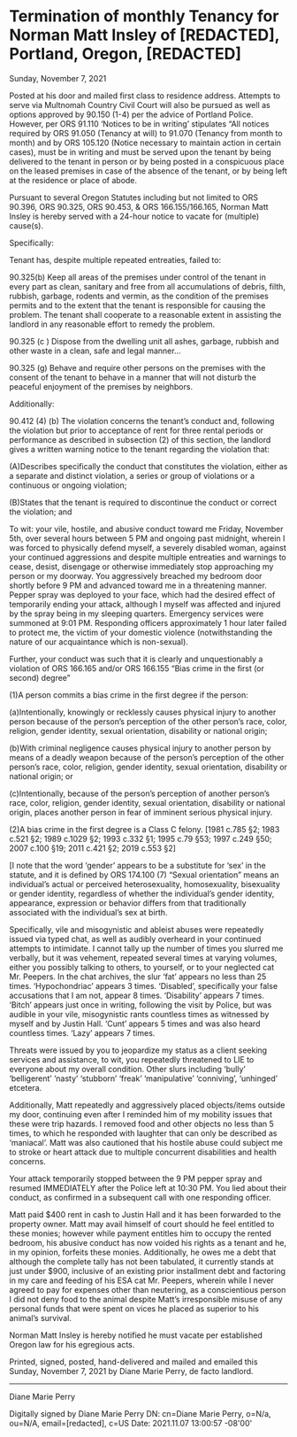 # Termination of monthly Tenancy for Norman Matt Insley of [REDACTED], Portland, Oregon, [REDACTED]

Sunday, November 7, 2021

Posted at his door and mailed first class to residence address. Attempts to serve via Multnomah
Country Civil Court will also be pursued as well as options approved by 90.150 (1-4) per the
advice of Portland Police. However, per ORS 91.110 ‘Notices to be in writing’ stipulates “All
notices required by ORS 91.050 (Tenancy at will) to 91.070 (Tenancy from month to month) and
by ORS 105.120 (Notice necessary to maintain action in certain cases), must be in writing and
must be served upon the tenant by being delivered to the tenant in person or by being posted
in a conspicuous place on the leased premises in case of the absence of the tenant, or by being
left at the residence or place of abode.

Pursuant to several Oregon Statutes including but not limited to ORS 90.396, ORS 90.325, ORS
90.453, & ORS 166.155/166.165, Norman Matt Insley is hereby served with a 24-hour notice to
vacate for (multiple) cause(s).

Specifically:

Tenant has, despite multiple repeated entreaties, failed to:

90.325(b) Keep all areas of the premises under control of the tenant in every part as clean,
sanitary and free from all accumulations of debris, filth, rubbish, garbage, rodents and
vermin, as the condition of the premises permits and to the extent that the tenant is
responsible for causing the problem. The tenant shall cooperate to a reasonable extent in
assisting the landlord in any reasonable effort to remedy the problem.

90.325 (c ) Dispose from the dwelling unit all ashes, garbage, rubbish and other waste in a
clean, safe and legal manner…

90.325
(g) Behave and require other persons on the premises with the consent of the tenant to behave
in a manner that will not disturb the peaceful enjoyment of the premises by neighbors.

Additionally:

90.412 (4) (b) The violation concerns the tenant’s conduct and, following the violation but
prior to acceptance of rent for three rental periods or performance as described in
subsection (2) of this section, the landlord gives a written warning notice to the tenant
regarding the violation that:

(A)Describes specifically the conduct that constitutes the violation, either as a separate and
distinct violation, a series or group of violations or a continuous or ongoing violation;

(B)States that the tenant is required to discontinue the conduct or correct the violation; and

To wit: your vile, hostile, and abusive conduct toward me Friday, November 5th, over
several hours between 5 PM and ongoing past midnight, wherein I was forced to physically
defend myself, a severely disabled woman, against your continued aggressions and despite
multiple entreaties and warnings to cease, desist, disengage or otherwise immediately stop
approaching my person or my doorway. You aggressively breached my bedroom door
shortly before 9 PM and advanced toward me in a threatening manner. Pepper spray was
deployed to your face, which had the desired effect of temporarily ending your attack,
although I myself was affected and injured by the spray being in my sleeping quarters.
Emergency services were summoned at 9:01 PM. Responding officers approximately 1
hour later failed to protect me, the victim of your domestic violence (notwithstanding the
nature of our acquaintance which is non-sexual).

Further, your conduct was such that it is clearly and unquestionably a violation of ORS
166.165 and/or ORS 166.155 “Bias crime in the first (or second) degree”

(1)A person commits a bias crime in the first degree if the person:

(a)Intentionally, knowingly or recklessly causes physical injury to another person because
of the person’s perception of the other person’s race, color, religion, gender identity,
sexual orientation, disability or national origin;

(b)With criminal negligence causes physical injury to another person by means of a deadly
weapon because of the person’s perception of the other person’s race, color, religion,
gender identity, sexual orientation, disability or national origin; or

(c)Intentionally, because of the person’s perception of another person’s race, color,
religion, gender identity, sexual orientation, disability or national origin, places another
person in fear of imminent serious physical injury.

(2)A bias crime in the first degree is a Class C felony. [1981 c.785 §2; 1983 c.521 §2; 1989
c.1029 §2; 1993 c.332 §1; 1995 c.79 §53; 1997 c.249 §50; 2007 c.100 §19; 2011 c.421 §2;
2019 c.553 §2]

[I note that the word ‘gender’ appears to be a substitute for ‘sex’ in the statute, and it is
defined by ORS 174.100 (7) “Sexual orientation” means an individual’s actual or perceived
heterosexuality, homosexuality, bisexuality or gender identity, regardless of whether the
individual’s gender identity, appearance, expression or behavior differs from that
traditionally associated with the individual’s sex at birth.

Specifically, vile and misogynistic and ableist abuses were repeatedly issued via typed
chat, as well as audibly overheard in your continued attempts to intimidate. I cannot tally
up the number of times you slurred me verbally, but it was vehement, repeated several
times at varying volumes, either you possibly talking to others, to yourself, or to your
neglected cat Mr. Peepers. In the chat archives, the slur ‘fat’ appears no less than 25 times.
‘Hypochondriac’ appears 3 times. ‘Disabled’, specifically your false accusations that I am
not, appear 8 times. ‘Disability’ appears 7 times. ‘Bitch’ appears just once in writing,
following the visit by Police, but was audible in your vile, misogynistic rants countless
times as witnessed by myself and by Justin Hall. ‘Cunt’ appears 5 times and was also heard
countless times. ‘Lazy’ appears 7 times.

Threats were issued by you to jeopardize my status as a client seeking services and
assistance, to wit, you repeatedly threatened to LIE to everyone about my overall condition.
Other slurs including ‘bully’ ‘belligerent’ ‘nasty’ ‘stubborn’ ‘freak’ ‘manipulative’
‘conniving’, ‘unhinged’ etcetera.

Additionally, Matt repeatedly and aggressively placed objects/items outside my door,
continuing even after I reminded him of my mobility issues that these were trip hazards. I
removed food and other objects no less than 5 times, to which he responded with laughter
that can only be described as ‘maniacal’. Matt was also cautioned that his hostile abuse
could subject me to stroke or heart attack due to multiple concurrent disabilities and health
concerns.

Your attack temporarily stopped between the 9 PM pepper spray and resumed
IMMEDIATELY after the Police left at 10:30 PM. You lied about their conduct, as
confirmed in a subsequent call with one responding officer.

Matt paid $400 rent in cash to Justin Hall and it has been forwarded to the property owner.
Matt may avail himself of court should he feel entitled to these monies; however while
payment entitles him to occupy the rented bedroom, his abusive conduct has now voided
his rights as a tenant and he, in my opinion, forfeits these monies. Additionally, he owes
me a debt that although the complete tally has not been tabulated, it currently stands at just
under $900, inclusive of an existing prior installment debt and factoring in my care and
feeding of his ESA cat Mr. Peepers, wherein while I never agreed to pay for expenses other
than neutering, as a conscientious person I did not deny food to the animal despite Matt’s
irresponsible misuse of any personal funds that were spent on vices he placed as superior
to his animal’s survival.

Norman Matt Insley is hereby notified he must vacate per established Oregon law for his
egregious acts.

Printed, signed, posted, hand-delivered and mailed and emailed this Sunday, November 7,
2021 by Diane Marie Perry, de facto landlord.

----

Diane Marie Perry


Digitally signed by Diane Marie Perry
DN: cn=Diane Marie Perry, o=N/a, ou=N/A, email=[redacted], c=US Date: 2021.11.07 13:00:57 -08'00'
